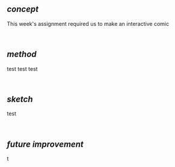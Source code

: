 ## ***concept***

This week's assignment required us to make an interactive comic

<br>

## ***method***

test test test

<br>

## ***sketch***

test

<br>

## ***future improvement***

t
